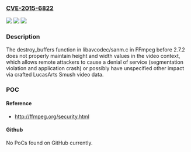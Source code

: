 ### [CVE-2015-6822](https://cve.mitre.org/cgi-bin/cvename.cgi?name=CVE-2015-6822)
![](https://img.shields.io/static/v1?label=Product&message=n%2Fa&color=blue)
![](https://img.shields.io/static/v1?label=Version&message=n%2Fa&color=blue)
![](https://img.shields.io/static/v1?label=Vulnerability&message=n%2Fa&color=brighgreen)

### Description

The destroy_buffers function in libavcodec/sanm.c in FFmpeg before 2.7.2 does not properly maintain height and width values in the video context, which allows remote attackers to cause a denial of service (segmentation violation and application crash) or possibly have unspecified other impact via crafted LucasArts Smush video data.

### POC

#### Reference
- http://ffmpeg.org/security.html

#### Github
No PoCs found on GitHub currently.

